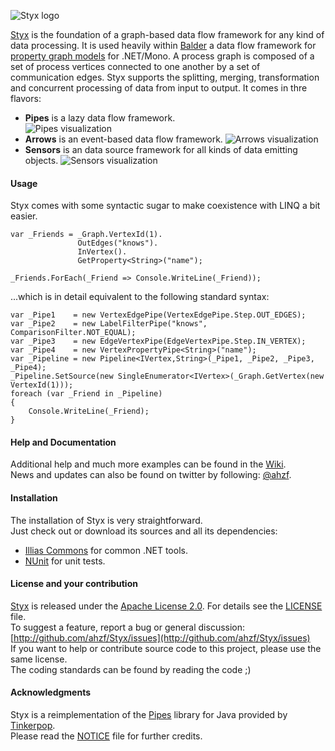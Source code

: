 ![Styx logo](/ahzf/Styx/raw/master/artwork/styx_small.png)

[Styx](http://github.com/ahzf/Styx) is the foundation of a graph-based data flow framework for any kind of data processing.
It is used heavily within [Balder](http://github.com/ahzf/Balder) a data flow framework for
[property graph models](http://github.com/tinkerpop/gremlin/wiki/Defining-a-Property-Graph) for .NET/Mono.
A process graph is composed of a set of process vertices connected to one another by a set of communication edges.
Styx supports the splitting, merging, transformation and concurrent processing of data from input to output. It comes in thre flavors:

* **Pipes** is a lazy data flow framework.    
  ![Pipes visualization](/ahzf/Styx/raw/master/artwork/pipes_small.png)
* **Arrows** is an event-based data flow framework.
  ![Arrows visualization](/ahzf/Styx/raw/master/artwork/arrows_small.png)
* **Sensors** is an data source framework for all kinds of data emitting objects.
  ![Sensors visualization](/ahzf/Styx/raw/master/artwork/sensors_small.png)

#### Usage

Styx comes with some syntactic sugar to make coexistence with LINQ a bit easier.

    var _Friends = _Graph.VertexId(1).
                   OutEdges("knows").
                   InVertex().
                   GetProperty<String>("name");

    _Friends.ForEach(_Friend => Console.WriteLine(_Friend));

...which is in detail equivalent to the following standard syntax:

    var _Pipe1    = new VertexEdgePipe(VertexEdgePipe.Step.OUT_EDGES);
    var _Pipe2    = new LabelFilterPipe("knows", ComparisonFilter.NOT_EQUAL);
    var _Pipe3    = new EdgeVertexPipe(EdgeVertexPipe.Step.IN_VERTEX);
    var _Pipe4    = new VertexPropertyPipe<String>("name");
    var _Pipeline = new Pipeline<IVertex,String>(_Pipe1, _Pipe2, _Pipe3, _Pipe4);
    _Pipeline.SetSource(new SingleEnumerator<IVertex>(_Graph.GetVertex(new VertexId(1)));
    foreach (var _Friend in _Pipeline)
    {
        Console.WriteLine(_Friend);
    }

#### Help and Documentation

Additional help and much more examples can be found in the [Wiki](http://github.com/ahzf/Styx/wiki).   
News and updates can also be found on twitter by following: [@ahzf](http://www.twitter.com/ahzf).

#### Installation

The installation of Styx is very straightforward.    
Just check out or download its sources and all its dependencies:

- [Illias Commons](http://www.github.com/ahzf/Illias) for common .NET tools.
- [NUnit](http://www.nunit.org/) for unit tests.

#### License and your contribution

[Styx](http://github.com/ahzf/Styx) is released under the [Apache License 2.0](http://www.apache.org/licenses/LICENSE-2.0). For details see the [LICENSE](/ahzf/Styx/blob/master/LICENSE) file.    
To suggest a feature, report a bug or general discussion: [http://github.com/ahzf/Styx/issues](http://github.com/ahzf/Styx/issues)    
If you want to help or contribute source code to this project, please use the same license.   
The coding standards can be found by reading the code ;)

#### Acknowledgments

Styx is a reimplementation of the [Pipes](http://github.com/tinkerpop/pipes) library for Java provided by [Tinkerpop](http://tinkerpop.com).    
Please read the [NOTICE](/ahzf/Styx/blob/master/NOTICE) file for further credits.

#### 
